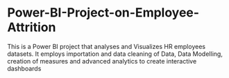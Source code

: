 # Power-BI-Project-on-Employee-Attrition
This is a Power BI project that analyses and Visualizes HR employees datasets. It employs importation and data cleaning of Data, Data Modelling, creation of measures and advanced analytics to create interactive dashboards
